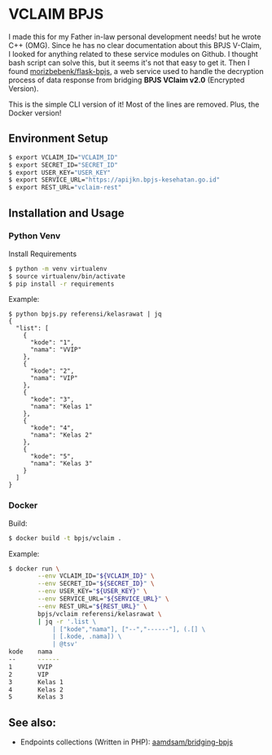 # VCLAIM BPJS

I made this for my Father in-law personal development needs! but he wrote C++ (OMG). Since he has no clear documentation about this BPJS V-Claim, I looked for anything related to these service modules on Github. I thought bash script can solve this, but it seems it's not that easy to get it. Then I found [morizbebenk/flask-bpjs](https://github.com/morizbebenk/flask-bpjs), a web service used to handle the decryption process of data response from bridging **BPJS VClaim v2.0** (Encrypted Version).

This is the simple CLI version of it! Most of the lines are removed. Plus, the Docker version!

## Environment Setup

```bash
$ export VCLAIM_ID="VCLAIM_ID"
$ export SECRET_ID="SECRET_ID"
$ export USER_KEY="USER_KEY"
$ export SERVICE_URL="https://apijkn.bpjs-kesehatan.go.id"
$ export REST_URL="vclaim-rest"
```

## Installation and Usage

### Python Venv

Install Requirements

```bash
$ python -m venv virtualenv
$ source virtualenv/bin/activate
$ pip install -r requirements
```

Example:

```
$ python bpjs.py referensi/kelasrawat | jq
{
  "list": [
    {
      "kode": "1",
      "nama": "VVIP"
    },
    {
      "kode": "2",
      "nama": "VIP"
    },
    {
      "kode": "3",
      "nama": "Kelas 1"
    },
    {
      "kode": "4",
      "nama": "Kelas 2"
    },
    {
      "kode": "5",
      "nama": "Kelas 3"
    }
  ]
}
```

### Docker

Build:

```bash
$ docker build -t bpjs/vclaim .
```

Example:

```bash
$ docker run \
        --env VCLAIM_ID="${VCLAIM_ID}" \
        --env SECRET_ID="${SECRET_ID}" \
        --env USER_KEY="${USER_KEY}" \
        --env SERVICE_URL="${SERVICE_URL}" \
        --env REST_URL="${REST_URL}" \
        bpjs/vclaim referensi/kelasrawat \
        | jq -r '.list \
            | ["kode","nama"], ["--","------"], (.[] \
            | [.kode, .nama]) \
            | @tsv'
kode    nama
--      ------
1       VVIP
2       VIP
3       Kelas 1
4       Kelas 2
5       Kelas 3

```


## See also:
- Endpoints collections (Written in PHP): [aamdsam/bridging-bpjs](https://github.com/aamdsam/bridging-bpjs/tree/dev/src/VClaim)

